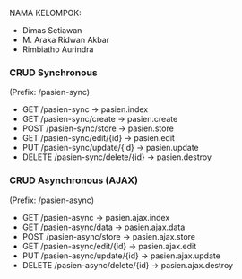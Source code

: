 NAMA KELOMPOK:
- Dimas Setiawan
- M. Araka Ridwan Akbar
- Rimbiatho Aurindra

### CRUD Synchronous
(Prefix: /pasien-sync)

- GET    /pasien-sync             → pasien.index
- GET    /pasien-sync/create      → pasien.create
- POST   /pasien-sync/store       → pasien.store
- GET    /pasien-sync/edit/{id}   → pasien.edit
- PUT    /pasien-sync/update/{id} → pasien.update
- DELETE /pasien-sync/delete/{id} → pasien.destroy

### CRUD Asynchronous (AJAX)
(Prefix: /pasien-async)

- GET    /pasien-async             → pasien.ajax.index
- GET    /pasien-async/data        → pasien.ajax.data
- POST   /pasien-async/store       → pasien.ajax.store
- GET    /pasien-async/edit/{id}   → pasien.ajax.edit
- PUT    /pasien-async/update/{id} → pasien.ajax.update
- DELETE /pasien-async/delete/{id} → pasien.ajax.destroy
